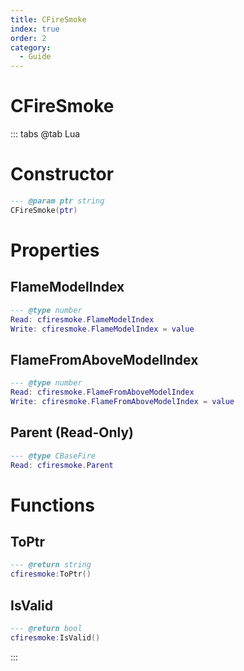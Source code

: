 ```yaml
---
title: CFireSmoke
index: true
order: 2
category:
  - Guide
---
```


# CFireSmoke

::: tabs
@tab Lua
# Constructor
```lua
--- @param ptr string
CFireSmoke(ptr)
```
# Properties
## FlameModelIndex 
```lua
--- @type number
Read: cfiresmoke.FlameModelIndex
Write: cfiresmoke.FlameModelIndex = value
```
## FlameFromAboveModelIndex 
```lua
--- @type number
Read: cfiresmoke.FlameFromAboveModelIndex
Write: cfiresmoke.FlameFromAboveModelIndex = value
```
## Parent (Read-Only)
```lua
--- @type CBaseFire
Read: cfiresmoke.Parent
```
# Functions
## ToPtr
```lua
--- @return string
cfiresmoke:ToPtr()
```
## IsValid
```lua
--- @return bool
cfiresmoke:IsValid()
```

:::